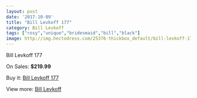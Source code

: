 ```yaml
---
layout: post
date: '2017-10-09'
title: "Bill Levkoff 177"
category: Bill Levkoff
tags: ["rosy","unique","bridesmaid","bill","black"]
image: http://img.hectodress.com/25376-thickbox_default/bill-levkoff-177.jpg
---
```

Bill Levkoff 177

On Sales: **$219.99**
<a href="https://www.hectodress.com/bill-levkoff/11714-bill-levkoff-177.html"><amp-img layout="responsive" width="600" height="600" src="//img.hectodress.com/25376-thickbox_default/bill-levkoff-177.jpg" alt="Bill Levkoff 177 0" /></a>

Buy it: [Bill Levkoff 177](https://www.hectodress.com/bill-levkoff/11714-bill-levkoff-177.html "Bill Levkoff 177")

View more: [Bill Levkoff](https://www.hectodress.com/184-bill-levkoff "Bill Levkoff")